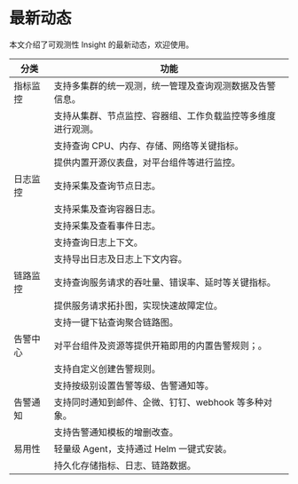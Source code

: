 # 最新动态

本文介绍了可观测性 Insight 的最新动态，欢迎使用。

| 分类   | 功能                             |
| ---- | ------------------------------ |
| 指标监控 | 支持多集群的统一观测，统一管理及查询观测数据及告警信息。   |
|      | 支持从集群、节点监控、容器组、工作负载监控等多维度进行观测。 |
|      | 支持查询 CPU、内存、存储、网络等关键指标。        |
|      | 提供内置开源仪表盘，对平台组件等进行监控。          |
| 日志监控 | 支持采集及查询节点日志。                   |
|      | 支持采集及查询容器日志。                   |
|      | 支持采集及查看事件日志。                   |
|      | 支持查询日志上下文。                     |
|      | 支持导出日志及日志上下文内容。                |
| 链路监控 | 支持查询服务请求的吞吐量、错误率、延时等关键指标。      |
|      | 提供服务请求拓扑图，实现快速故障定位。            |
|      | 支持一键下钻查询聚合链路图。                 |
| 告警中心 | 对平台组件及资源等提供开箱即用的内置告警规则；。       |
|      | 支持自定义创建告警规则。                   |
|      | 支持按级别设置告警等级、告警通知等。             |
| 告警通知 | 支持同时通知到邮件、企微、钉钉、webhook 等多种对象。 |
|      | 支持告警通知模板的增删改查。                 |
| 易用性  | 轻量级 Agent，支持通过 Helm 一键式安装。     |
|      | 持久化存储指标、日志、链路数据。               |